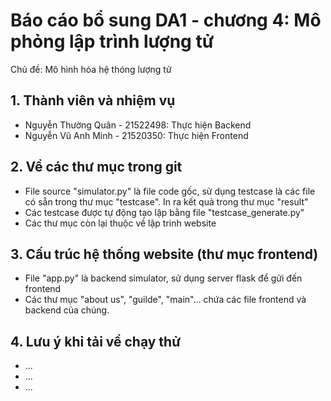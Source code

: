 <h1>Báo cáo bổ sung DA1 - chương 4: Mô phỏng lập trình lượng tử</h1>
<div>Chủ đề: Mô hình hóa hệ thóng lượng tử</div>

<h2>1. Thành viên và nhiệm vụ</h2>
<ul>
  <li>Nguyễn Thường Quân - 21522498: Thực hiện Backend</li>
  <li>Nguyễn Vũ Anh Minh - 21520350: Thực hiện Frontend</li>
</ul>

<h2>2. Về các thư mục trong git</h2>
<ul>
  <li>File source "simulator.py" là file code gốc, sử dụng testcase là các file có sẵn trong thư mục "testcase". In ra kết quả trong thư mục "result"</li>
  <li>Các testcase được tự động tạo lập bằng file "testcase_generate.py"</li>
  <li>Các thư mục còn lại thuộc về lập trinh website</li>
  
</ul>

<h2>3. Cấu trúc hệ thống website (thư mục frontend)</h2>
<ul>
  <li>File "app.py" là backend simulator, sử dụng server flask để gửi đến frontend</li>
  <li>Các thư mục "about us", "guilde", "main"... chứa các file frontend và backend của chúng.</li>
</ul>

<h2>4. Lưu ý khi tải về chạy thử</h2>
<ul>
  <li>...</li>
  <li>...</li>
  <li>...</li>
  
</ul>
